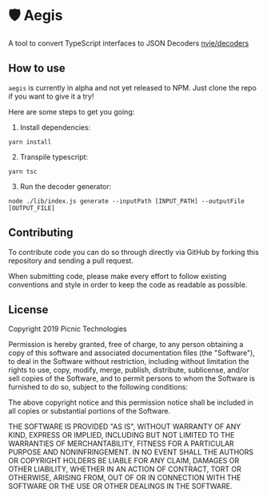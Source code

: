 # 🛡 Aegis

A tool to convert TypeScript interfaces to JSON Decoders [nvie/decoders](https://github.com/nvie/decoders)

## How to use

`aegis` is currently in alpha and not yet released to NPM.
Just clone the repo if you want to give it a try!

Here are some steps to get you going:
1) Install dependencies:

`yarn install`

2) Transpile typescript:

`yarn tsc`

3) Run the decoder generator:

`node ./lib/index.js generate --inputPath [INPUT_PATH] --outputFile [OUTPUT_FILE]` 

## Contributing

To contribute code you can do so through directly via GitHub by forking this repository and sending a pull request.

When submitting code, please make every effort to follow existing conventions and style in order to keep the code as readable as possible.

## License

Copyright 2019 Picnic Technologies

Permission is hereby granted, free of charge, to any person obtaining a copy of this software and associated documentation files (the "Software"), to deal in the Software without restriction, including without limitation the rights to use, copy, modify, merge, publish, distribute, sublicense, and/or sell copies of the Software, and to permit persons to whom the Software is furnished to do so, subject to the following conditions:

The above copyright notice and this permission notice shall be included in all copies or substantial portions of the Software.

THE SOFTWARE IS PROVIDED "AS IS", WITHOUT WARRANTY OF ANY KIND, EXPRESS OR IMPLIED, INCLUDING BUT NOT LIMITED TO THE WARRANTIES OF MERCHANTABILITY, FITNESS FOR A PARTICULAR PURPOSE AND NONINFRINGEMENT. IN NO EVENT SHALL THE AUTHORS OR COPYRIGHT HOLDERS BE LIABLE FOR ANY CLAIM, DAMAGES OR OTHER LIABILITY, WHETHER IN AN ACTION OF CONTRACT, TORT OR OTHERWISE, ARISING FROM, OUT OF OR IN CONNECTION WITH THE SOFTWARE OR THE USE OR OTHER DEALINGS IN THE SOFTWARE.
